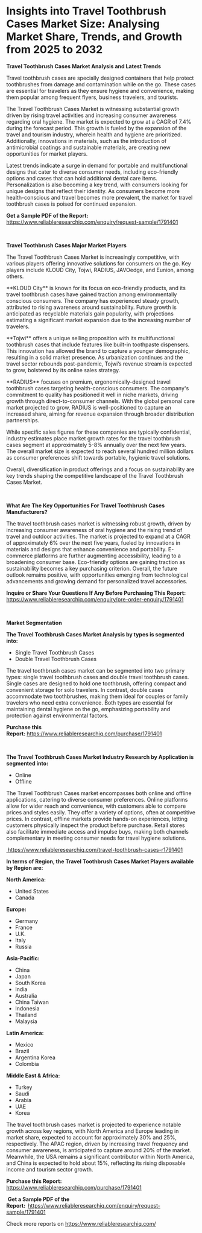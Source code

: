 <p><h1>Insights into Travel Toothbrush Cases Market Size: Analysing Market Share, Trends, and Growth from 2025 to 2032</h1></p><p><strong>Travel Toothbrush Cases Market Analysis and Latest Trends</strong></p>
<p><p>Travel toothbrush cases are specially designed containers that help protect toothbrushes from damage and contamination while on the go. These cases are essential for travelers as they ensure hygiene and convenience, making them popular among frequent flyers, business travelers, and tourists.</p><p>The Travel Toothbrush Cases Market is witnessing substantial growth driven by rising travel activities and increasing consumer awareness regarding oral hygiene. The market is expected to grow at a CAGR of 7.4% during the forecast period. This growth is fueled by the expansion of the travel and tourism industry, wherein health and hygiene are prioritized. Additionally, innovations in materials, such as the introduction of antimicrobial coatings and sustainable materials, are creating new opportunities for market players.</p><p>Latest trends indicate a surge in demand for portable and multifunctional designs that cater to diverse consumer needs, including eco-friendly options and cases that can hold additional dental care items. Personalization is also becoming a key trend, with consumers looking for unique designs that reflect their identity. As consumers become more health-conscious and travel becomes more prevalent, the market for travel toothbrush cases is poised for continued expansion.</p></p>
<p><strong>Get a Sample PDF of the Report:&nbsp;</strong> <a href="https://www.reliableresearchiq.com/enquiry/request-sample/1791401?utm_campaign=1121&utm_medium=2&utm_source=Github&utm_content=ia&utm_term=06022025&utm_id=travel-toothbrush-cases">https://www.reliableresearchiq.com/enquiry/request-sample/1791401</a></p>
<p>&nbsp;</p>
<p><strong>Travel Toothbrush Cases Major Market Players</strong></p>
<p><p>The Travel Toothbrush Cases Market is increasingly competitive, with various players offering innovative solutions for consumers on the go. Key players include KLOUD City, Tojwi, RADIUS, JAVOedge, and Eunion, among others. </p><p>**KLOUD City** is known for its focus on eco-friendly products, and its travel toothbrush cases have gained traction among environmentally conscious consumers. The company has experienced steady growth, attributed to rising awareness around sustainability. Future growth is anticipated as recyclable materials gain popularity, with projections estimating a significant market expansion due to the increasing number of travelers.</p><p>**Tojwi** offers a unique selling proposition with its multifunctional toothbrush cases that include features like built-in toothpaste dispensers. This innovation has allowed the brand to capture a younger demographic, resulting in a solid market presence. As urbanization continues and the travel sector rebounds post-pandemic, Tojwi’s revenue stream is expected to grow, bolstered by its online sales strategy.</p><p>**RADIUS** focuses on premium, ergonomically-designed travel toothbrush cases targeting health-conscious consumers. The company's commitment to quality has positioned it well in niche markets, driving growth through direct-to-consumer channels. With the global personal care market projected to grow, RADIUS is well-positioned to capture an increased share, aiming for revenue expansion through broader distribution partnerships.</p><p>While specific sales figures for these companies are typically confidential, industry estimates place market growth rates for the travel toothbrush cases segment at approximately 5-8% annually over the next few years. The overall market size is expected to reach several hundred million dollars as consumer preferences shift towards portable, hygienic travel solutions. </p><p>Overall, diversification in product offerings and a focus on sustainability are key trends shaping the competitive landscape of the Travel Toothbrush Cases Market.</p></p>
<p>&nbsp;</p>
<p><strong>What Are The Key Opportunities For Travel Toothbrush Cases Manufacturers?</strong></p>
<p><p>The travel toothbrush cases market is witnessing robust growth, driven by increasing consumer awareness of oral hygiene and the rising trend of travel and outdoor activities. The market is projected to expand at a CAGR of approximately 6% over the next five years, fueled by innovations in materials and designs that enhance convenience and portability. E-commerce platforms are further augmenting accessibility, leading to a broadening consumer base. Eco-friendly options are gaining traction as sustainability becomes a key purchasing criterion. Overall, the future outlook remains positive, with opportunities emerging from technological advancements and growing demand for personalized travel accessories.</p></p>
<p><strong>Inquire or Share Your Questions If Any Before Purchasing This Report:</strong> <a href="https://www.reliableresearchiq.com/enquiry/pre-order-enquiry/1791401?utm_campaign=1121&utm_medium=2&utm_source=Github&utm_content=ia&utm_term=06022025&utm_id=travel-toothbrush-cases">https://www.reliableresearchiq.com/enquiry/pre-order-enquiry/1791401</a></p>
<p>&nbsp;</p>
<p><strong>Market Segmentation</strong></p>
<p><strong>The Travel Toothbrush Cases Market Analysis by types is segmented into:</strong></p>
<p><ul><li>Single Travel Toothbrush Cases</li><li>Double Travel Toothbrush Cases</li></ul></p>
<p><p>The travel toothbrush cases market can be segmented into two primary types: single travel toothbrush cases and double travel toothbrush cases. Single cases are designed to hold one toothbrush, offering compact and convenient storage for solo travelers. In contrast, double cases accommodate two toothbrushes, making them ideal for couples or family travelers who need extra convenience. Both types are essential for maintaining dental hygiene on the go, emphasizing portability and protection against environmental factors.</p></p>
<p><strong>Purchase this Report:&nbsp;</strong><a href="https://www.reliableresearchiq.com/purchase/1791401?utm_campaign=1121&utm_medium=2&utm_source=Github&utm_content=ia&utm_term=06022025&utm_id=travel-toothbrush-cases">https://www.reliableresearchiq.com/purchase/1791401</a></p>
<p>&nbsp;</p>
<p><strong>The Travel Toothbrush Cases Market Industry Research by Application is segmented into:</strong></p>
<p><ul><li>Online</li><li>Offline</li></ul></p>
<p><p>The Travel Toothbrush Cases market encompasses both online and offline applications, catering to diverse consumer preferences. Online platforms allow for wider reach and convenience, with customers able to compare prices and styles easily. They offer a variety of options, often at competitive prices. In contrast, offline markets provide hands-on experiences, letting customers physically inspect the product before purchase. Retail stores also facilitate immediate access and impulse buys, making both channels complementary in meeting consumer needs for travel hygiene solutions.</p></p>
<p><a href="https://www.reliableresearchiq.com/travel-toothbrush-cases-r1791401?utm_campaign=1121&utm_medium=2&utm_source=Github&utm_content=ia&utm_term=06022025&utm_id=travel-toothbrush-cases">&nbsp;https://www.reliableresearchiq.com/travel-toothbrush-cases-r1791401</a></p>
<p><strong>In terms of Region, the Travel Toothbrush Cases Market Players available by Region are:</strong></p>
<p>
    <p> <strong> North America: </strong>
        <ul>
            <li>United States</li>
            <li>Canada</li>
        </ul>
        </p> 
    <p> <strong> Europe: </strong>
        <ul>
            <li>Germany</li>
            <li>France</li>
            <li>U.K.</li>
            <li>Italy</li>
            <li>Russia</li>
        </ul>
        </p> 
    <p> <strong> Asia-Pacific: </strong>
        <ul>
            <li>China</li>
            <li>Japan</li>
            <li>South Korea</li>
            <li>India</li>
            <li>Australia</li>
            <li>China Taiwan</li>
            <li>Indonesia</li>
            <li>Thailand</li>
            <li>Malaysia</li>
        </ul>
        </p> 
    <p> <strong> Latin America: </strong>
        <ul>
            <li>Mexico</li>
            <li>Brazil</li>
            <li>Argentina Korea</li>
            <li>Colombia</li>
        </ul>
        </p> 
    <p> <strong> Middle East & Africa: </strong>
        <ul>
            <li>Turkey</li>
            <li>Saudi</li>
            <li>Arabia</li>
            <li>UAE</li>
            <li>Korea</li>
        </ul>
    </p>
    </p>
<p><p>The travel toothbrush cases market is projected to experience notable growth across key regions, with North America and Europe leading in market share, expected to account for approximately 30% and 25%, respectively. The APAC region, driven by increasing travel frequency and consumer awareness, is anticipated to capture around 20% of the market. Meanwhile, the USA remains a significant contributor within North America, and China is expected to hold about 15%, reflecting its rising disposable income and tourism sector growth.</p></p>
<p><strong>Purchase this Report: </strong><a href="https://www.reliableresearchiq.com/purchase/1791401?utm_campaign=1121&utm_medium=2&utm_source=Github&utm_content=ia&utm_term=06022025&utm_id=travel-toothbrush-cases">https://www.reliableresearchiq.com/purchase/1791401</a></p>
<p>&nbsp;<strong>Get a Sample PDF of the Report:&nbsp;&nbsp;</strong><a href="https://www.reliableresearchiq.com/enquiry/request-sample/1791401?utm_campaign=1121&utm_medium=2&utm_source=Github&utm_content=ia&utm_term=06022025&utm_id=travel-toothbrush-cases">https://www.reliableresearchiq.com/enquiry/request-sample/1791401</a></p>
<p><strong></strong></p>
<p>Check more reports on <a href="https://www.reliableresearchiq.com/?utm_campaign=1121&utm_medium=2&utm_source=Github&utm_content=ia&utm_term=06022025&utm_id=travel-toothbrush-cases">https://www.reliableresearchiq.com/</a></p>